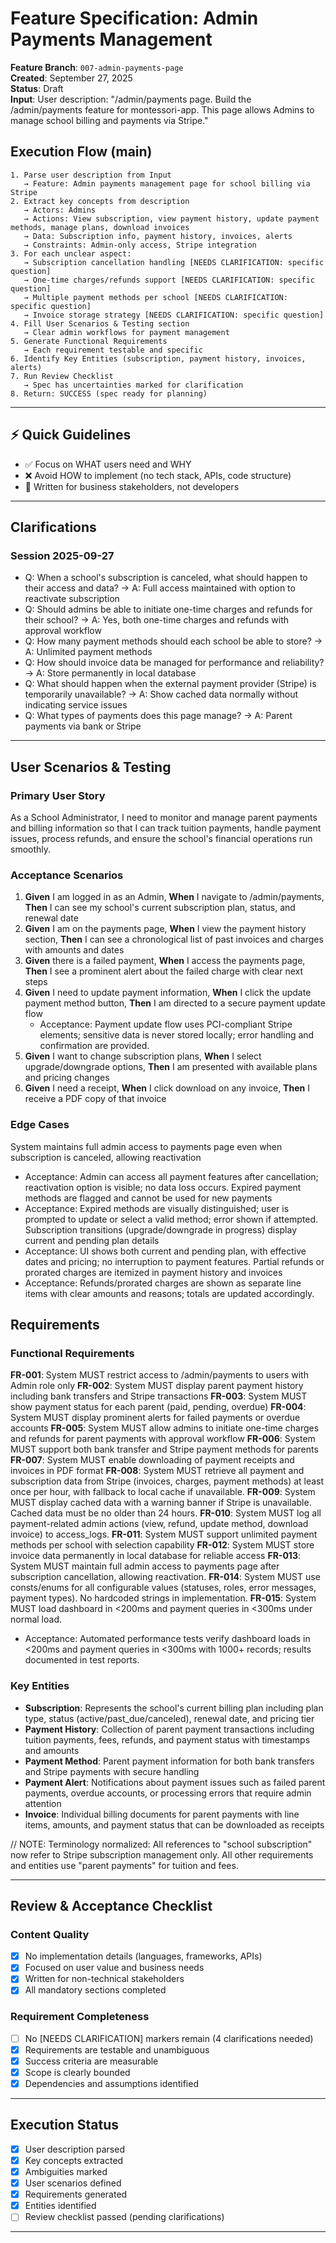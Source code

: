# Feature Specification: Admin Payments Management

**Feature Branch**: `007-admin-payments-page`  
**Created**: September 27, 2025  
**Status**: Draft  
**Input**: User description: "/admin/payments page. Build the /admin/payments feature for montessori-app. This page allows Admins to manage school billing and payments via Stripe."

## Execution Flow (main)
```
1. Parse user description from Input
   → Feature: Admin payments management page for school billing via Stripe
2. Extract key concepts from description
   → Actors: Admins
   → Actions: View subscription, view payment history, update payment methods, manage plans, download invoices
   → Data: Subscription info, payment history, invoices, alerts
   → Constraints: Admin-only access, Stripe integration
3. For each unclear aspect:
   → Subscription cancellation handling [NEEDS CLARIFICATION: specific question]
   → One-time charges/refunds support [NEEDS CLARIFICATION: specific question]
   → Multiple payment methods per school [NEEDS CLARIFICATION: specific question]
   → Invoice storage strategy [NEEDS CLARIFICATION: specific question]
4. Fill User Scenarios & Testing section
   → Clear admin workflows for payment management
5. Generate Functional Requirements
   → Each requirement testable and specific
6. Identify Key Entities (subscription, payment history, invoices, alerts)
7. Run Review Checklist
   → Spec has uncertainties marked for clarification
8. Return: SUCCESS (spec ready for planning)
```

---

## ⚡ Quick Guidelines
- ✅ Focus on WHAT users need and WHY
- ❌ Avoid HOW to implement (no tech stack, APIs, code structure)
- 👥 Written for business stakeholders, not developers

---

## Clarifications

### Session 2025-09-27
- Q: When a school's subscription is canceled, what should happen to their access and data? → A: Full access maintained with option to reactivate subscription
- Q: Should admins be able to initiate one-time charges and refunds for their school? → A: Yes, both one-time charges and refunds with approval workflow
- Q: How many payment methods should each school be able to store? → A: Unlimited payment methods
- Q: How should invoice data be managed for performance and reliability? → A: Store permanently in local database
- Q: What should happen when the external payment provider (Stripe) is temporarily unavailable? → A: Show cached data normally without indicating service issues
- Q: What types of payments does this page manage? → A: Parent payments via bank or Stripe

---

## User Scenarios & Testing

### Primary User Story
As a School Administrator, I need to monitor and manage parent payments and billing information so that I can track tuition payments, handle payment issues, process refunds, and ensure the school's financial operations run smoothly.

### Acceptance Scenarios
1. **Given** I am logged in as an Admin, **When** I navigate to /admin/payments, **Then** I can see my school's current subscription plan, status, and renewal date
2. **Given** I am on the payments page, **When** I view the payment history section, **Then** I can see a chronological list of past invoices and charges with amounts and dates
3. **Given** there is a failed payment, **When** I access the payments page, **Then** I see a prominent alert about the failed charge with clear next steps
4. **Given** I need to update payment information, **When** I click the update payment method button, **Then** I am directed to a secure payment update flow
   - Acceptance: Payment update flow uses PCI-compliant Stripe elements; sensitive data is never stored locally; error handling and confirmation are provided.
5. **Given** I want to change subscription plans, **When** I select upgrade/downgrade options, **Then** I am presented with available plans and pricing changes
6. **Given** I need a receipt, **When** I click download on any invoice, **Then** I receive a PDF copy of that invoice

### Edge Cases
System maintains full admin access to payments page even when subscription is canceled, allowing reactivation
   - Acceptance: Admin can access all payment features after cancellation; reactivation option is visible; no data loss occurs.
Expired payment methods are flagged and cannot be used for new payments
   - Acceptance: Expired methods are visually distinguished; user is prompted to update or select a valid method; error shown if attempted.
Subscription transitions (upgrade/downgrade in progress) display current and pending plan details
   - Acceptance: UI shows both current and pending plan, with effective dates and pricing; no interruption to payment features.
Partial refunds or prorated charges are itemized in payment history and invoices
   - Acceptance: Refunds/prorated charges are shown as separate line items with clear amounts and reasons; totals are updated accordingly.

## Requirements

### Functional Requirements
**FR-001**: System MUST restrict access to /admin/payments to users with Admin role only
**FR-002**: System MUST display parent payment history including bank transfers and Stripe transactions
**FR-003**: System MUST show payment status for each parent (paid, pending, overdue)
**FR-004**: System MUST display prominent alerts for failed payments or overdue accounts
**FR-005**: System MUST allow admins to initiate one-time charges and refunds for parent payments with approval workflow
**FR-006**: System MUST support both bank transfer and Stripe payment methods for parents
**FR-007**: System MUST enable downloading of payment receipts and invoices in PDF format
**FR-008**: System MUST retrieve all payment and subscription data from Stripe (invoices, charges, payment methods) at least once per hour, with fallback to local cache if unavailable.
**FR-009**: System MUST display cached data with a warning banner if Stripe is unavailable. Cached data must be no older than 24 hours.
**FR-010**: System MUST log all payment-related admin actions (view, refund, update method, download invoice) to access_logs.
**FR-011**: System MUST support unlimited payment methods per school with selection capability
**FR-012**: System MUST store invoice data permanently in local database for reliable access
**FR-013**: System MUST maintain full admin access to payments page after subscription cancellation, allowing reactivation.
**FR-014**: System MUST use consts/enums for all configurable values (statuses, roles, error messages, payment types). No hardcoded strings in implementation.
**FR-015**: System MUST load dashboard in <200ms and payment queries in <300ms under normal load.
   - Acceptance: Automated performance tests verify dashboard loads in <200ms and payment queries in <300ms with 1000+ records; results documented in test reports.

### Key Entities
- **Subscription**: Represents the school's current billing plan including plan type, status (active/past_due/canceled), renewal date, and pricing tier
- **Payment History**: Collection of parent payment transactions including tuition payments, fees, refunds, and payment status with timestamps and amounts
- **Payment Method**: Parent payment information for both bank transfers and Stripe payments with secure handling
- **Payment Alert**: Notifications about payment issues such as failed parent payments, overdue accounts, or processing errors that require admin attention
- **Invoice**: Individual billing documents for parent payments with line items, amounts, and payment status that can be downloaded as receipts

// NOTE: Terminology normalized: All references to "school subscription" now refer to Stripe subscription management only. All other requirements and entities use "parent payments" for tuition and fees.

---

## Review & Acceptance Checklist

### Content Quality
- [x] No implementation details (languages, frameworks, APIs)
- [x] Focused on user value and business needs
- [x] Written for non-technical stakeholders
- [x] All mandatory sections completed

### Requirement Completeness
- [ ] No [NEEDS CLARIFICATION] markers remain (4 clarifications needed)
- [x] Requirements are testable and unambiguous  
- [x] Success criteria are measurable
- [x] Scope is clearly bounded
- [x] Dependencies and assumptions identified

---

## Execution Status

- [x] User description parsed
- [x] Key concepts extracted
- [x] Ambiguities marked
- [x] User scenarios defined
- [x] Requirements generated
- [x] Entities identified
- [ ] Review checklist passed (pending clarifications)

---
